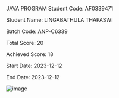JAVA PROGRAM
Student Code: AF0339471

Student Name: LINGABATHULA THAPASWI

Batch Code: ANP-C6339

Total Score: 20

Achieved Score: 18

Start Date: 2023-12-12

End Date: 2023-12-12

![image](https://github.com/LingabathulaThapaswi-New/Anudip_Labs/assets/108390557/09f8bbad-ea2d-4a00-a558-da32a1a4a0d0)
